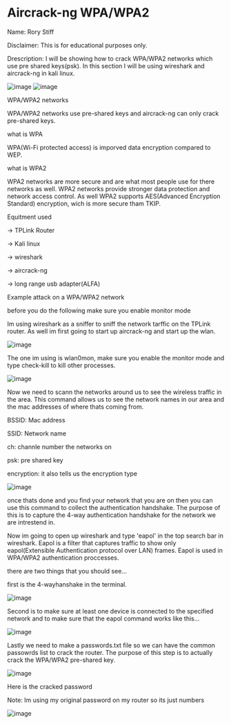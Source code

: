# Aircrack-ng WPA/WPA2


Name: Rory Stiff



Disclaimer: This is for educational purposes only.

Drescription: I will be showing how to crack WPA/WPA2 networks which use pre shared keys(psk).
In this section I will be using wireshark and aircrack-ng in kali linux. 




![image](https://github.com/user-attachments/assets/3aef9eab-d75d-47b6-84fa-d924df7bfc61)             ![image](https://github.com/user-attachments/assets/814724d9-641c-4470-9030-3d86f6c5de8f)






WPA/WPA2 networks




WPA/WPA2 networks use pre-shared keys and aircrack-ng can only crack
pre-shared keys. 



what is WPA 


WPA(Wi-Fi protected access) is imporved data encryption compared to WEP.



what is WPA2



WPA2 networks are more secure and are what most people use for there networks as well. WPA2 networks provide stronger data protection and network access control. As well WPA2 supports AES(Advanced Encryption Standard) encryption, wich is more secure tham TKIP.



Equitment used

-> TPLink Router

-> Kali linux

-> wireshark

-> aircrack-ng

-> long range usb adapter(ALFA)



Example attack on a WPA/WPA2 network


before you do the following make sure you enable monitor mode

Im using wireshark as a sniffer to sniff the network tarffic on
the TPLink router. As well im first going to start up aircrack-ng
and start up the wlan.



![image](https://github.com/user-attachments/assets/29eeae14-39c1-406a-838c-4970b998469e)



The one im using is wlan0mon, make sure you enable the monitor mode
and type check-kill to kill other processes.


![image](https://github.com/user-attachments/assets/c32a0809-0c72-4efe-b720-fdfdccd92c97)






Now we need to scann the networks around us to see the wireless traffic in the area. This command allows us to see the network names in our area and the mac addresses of where thats coming from.

BSSID: Mac address


SSID: Network name


ch: channle number the networks on


psk: pre shared key


encryption: it also tells us the encryption type






![image](https://github.com/user-attachments/assets/b2efab32-9ea2-4f27-8fef-ccccaf20d474)



once thats done and you find your network that you are on then
you can use this command to collect the authentication handshake. The purpose of this is to capture the 4-way authentication handshake for the network we are intrestend in.


Now im going to open up wireshark and type 'eapol' in the top search bar in wireshark. Eapol is a filter that captures traffic to show only eapol(Extensible Authentication protocol over LAN) frames. Eapol is used in WPA/WPA2 authentication proccesses.



there are two things that you should see...


first is the 4-wayhanshake in the terminal.




![image](https://github.com/user-attachments/assets/b5215784-fa2a-4837-b8c0-cd37ef150015)





Second is to make sure at least one device is connected to the specified network and to make sure that the eapol command works like this...



![image](https://github.com/user-attachments/assets/bc6988be-b47e-4be3-8c70-4b3e1967af5e)






Lastly we need to make a passwords.txt file so we can have the
common passowrds list to crack the router. The purpose of this step
is to actually crack the WPA/WPA2 pre-shared key.





![image](https://github.com/user-attachments/assets/b5dec1cf-534d-45fd-be26-22427ebf4dbb)








Here is the cracked password

Note: Im using my original password on my router so 
its just numbers



![image](https://github.com/user-attachments/assets/08cc640a-96d6-4c90-849f-5faff9a98ce2)





























































































